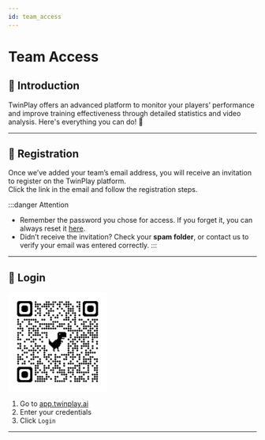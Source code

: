 ```yaml
---
id: team_access
---
```


# Team Access

## 🔹 Introduction
TwinPlay offers an advanced platform to monitor your players’ performance and improve training effectiveness through detailed statistics and video analysis. Here's everything you can do! 🚀

---

## 📧 Registration
Once we’ve added your team’s email address, you will receive an invitation to register on the TwinPlay platform.  
Click the link in the email and follow the registration steps.

:::danger Attention 
- Remember the password you chose for access. If you forget it, you can always reset it [here](https://app.twinplay.ai/accounts/password_reset/).  
- Didn’t receive the invitation? Check your **spam folder**, or contact us to verify your email was entered correctly.
:::

---

## 🔑 Login

<img src="/img/qrcode_app.twinplay.ai.png" alt="qr_wifi" width="200" />

1. Go to <a href="https://app.twinplay.ai" target="_blank">app.twinplay.ai</a>  
2. Enter your credentials  
3. Click `Login`

---